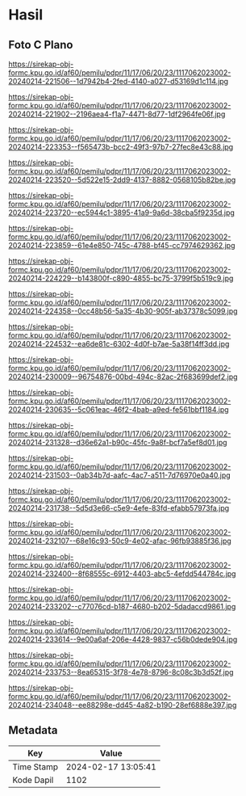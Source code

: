 # Hasil

## Foto C Plano

https://sirekap-obj-formc.kpu.go.id/af60/pemilu/pdpr/11/17/06/20/23/1117062023002-20240214-221506--1d7942b4-2fed-4140-a027-d53169d1c114.jpg

https://sirekap-obj-formc.kpu.go.id/af60/pemilu/pdpr/11/17/06/20/23/1117062023002-20240214-221902--2196aea4-f1a7-4471-8d77-1df2964fe06f.jpg

https://sirekap-obj-formc.kpu.go.id/af60/pemilu/pdpr/11/17/06/20/23/1117062023002-20240214-223353--f565473b-bcc2-49f3-97b7-27fec8e43c88.jpg

https://sirekap-obj-formc.kpu.go.id/af60/pemilu/pdpr/11/17/06/20/23/1117062023002-20240214-223520--5d522e15-2dd9-4137-8882-0568105b82be.jpg

https://sirekap-obj-formc.kpu.go.id/af60/pemilu/pdpr/11/17/06/20/23/1117062023002-20240214-223720--ec5944c1-3895-41a9-9a6d-38cba5f9235d.jpg

https://sirekap-obj-formc.kpu.go.id/af60/pemilu/pdpr/11/17/06/20/23/1117062023002-20240214-223859--61e4e850-745c-4788-bf45-cc7974629362.jpg

https://sirekap-obj-formc.kpu.go.id/af60/pemilu/pdpr/11/17/06/20/23/1117062023002-20240214-224229--b143800f-c890-4855-bc75-3799f5b519c9.jpg

https://sirekap-obj-formc.kpu.go.id/af60/pemilu/pdpr/11/17/06/20/23/1117062023002-20240214-224358--0cc48b56-5a35-4b30-905f-ab37378c5099.jpg

https://sirekap-obj-formc.kpu.go.id/af60/pemilu/pdpr/11/17/06/20/23/1117062023002-20240214-224532--ea6de81c-6302-4d0f-b7ae-5a38f14ff3dd.jpg

https://sirekap-obj-formc.kpu.go.id/af60/pemilu/pdpr/11/17/06/20/23/1117062023002-20240214-230009--96754876-00bd-494c-82ac-2f683699def2.jpg

https://sirekap-obj-formc.kpu.go.id/af60/pemilu/pdpr/11/17/06/20/23/1117062023002-20240214-230635--5c061eac-46f2-4bab-a9ed-fe561bbf1184.jpg

https://sirekap-obj-formc.kpu.go.id/af60/pemilu/pdpr/11/17/06/20/23/1117062023002-20240214-231328--d36e62a1-b90c-45fc-9a8f-bcf7a5ef8d01.jpg

https://sirekap-obj-formc.kpu.go.id/af60/pemilu/pdpr/11/17/06/20/23/1117062023002-20240214-231503--0ab34b7d-aafc-4ac7-a511-7d76970e0a40.jpg

https://sirekap-obj-formc.kpu.go.id/af60/pemilu/pdpr/11/17/06/20/23/1117062023002-20240214-231738--5d5d3e66-c5e9-4efe-83fd-efabb57973fa.jpg

https://sirekap-obj-formc.kpu.go.id/af60/pemilu/pdpr/11/17/06/20/23/1117062023002-20240214-232107--68e16c93-50c9-4e02-afac-96fb93885f36.jpg

https://sirekap-obj-formc.kpu.go.id/af60/pemilu/pdpr/11/17/06/20/23/1117062023002-20240214-232400--8f68555c-6912-4403-abc5-4efdd544784c.jpg

https://sirekap-obj-formc.kpu.go.id/af60/pemilu/pdpr/11/17/06/20/23/1117062023002-20240214-233202--c77076cd-b187-4680-b202-5dadaccd9861.jpg

https://sirekap-obj-formc.kpu.go.id/af60/pemilu/pdpr/11/17/06/20/23/1117062023002-20240214-233614--9e00a6af-206e-4428-9837-c56b0dede904.jpg

https://sirekap-obj-formc.kpu.go.id/af60/pemilu/pdpr/11/17/06/20/23/1117062023002-20240214-233753--8ea65315-3f78-4e78-8796-8c08c3b3d52f.jpg

https://sirekap-obj-formc.kpu.go.id/af60/pemilu/pdpr/11/17/06/20/23/1117062023002-20240214-234048--ee88298e-dd45-4a82-b190-28ef6888e397.jpg


## Metadata

| Key        | Value               |
| ---------- | ------------------- |
| Time Stamp | 2024-02-17 13:05:41 |
| Kode Dapil | 1102                |



